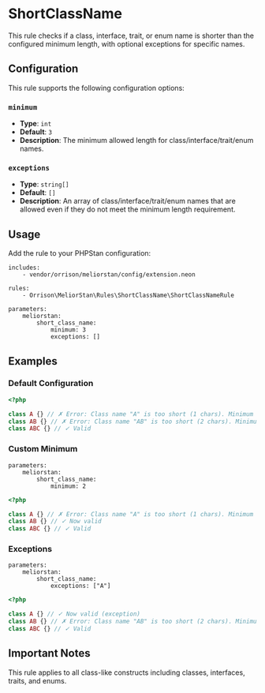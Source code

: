 # ShortClassName

This rule checks if a class, interface, trait, or enum name is shorter than the configured minimum length, with optional exceptions for specific names.

## Configuration

This rule supports the following configuration options:

### `minimum`
- **Type**: `int`
- **Default**: `3`
- **Description**: The minimum allowed length for class/interface/trait/enum names.

### `exceptions`
- **Type**: `string[]`
- **Default**: `[]`
- **Description**: An array of class/interface/trait/enum names that are allowed even if they do not meet the minimum length requirement.

## Usage

Add the rule to your PHPStan configuration:

```neon
includes:
    - vendor/orrison/meliorstan/config/extension.neon

rules:
    - Orrison\MeliorStan\Rules\ShortClassName\ShortClassNameRule

parameters:
    meliorstan:
        short_class_name:
            minimum: 3
            exceptions: []
```

## Examples

### Default Configuration

```php
<?php

class A {} // ✗ Error: Class name "A" is too short (1 chars). Minimum allowed length is 3 characters.
class AB {} // ✗ Error: Class name "AB" is too short (2 chars). Minimum allowed length is 3 characters.
class ABC {} // ✓ Valid
```

### Custom Minimum

```neon
parameters:
    meliorstan:
        short_class_name:
            minimum: 2
```

```php
<?php

class A {} // ✗ Error: Class name "A" is too short (1 chars). Minimum allowed length is 2 characters.
class AB {} // ✓ Now valid
class ABC {} // ✓ Valid
```

### Exceptions

```neon
parameters:
    meliorstan:
        short_class_name:
            exceptions: ["A"]
```

```php
<?php

class A {} // ✓ Now valid (exception)
class AB {} // ✗ Error: Class name "AB" is too short (2 chars). Minimum allowed length is 3 characters.
class ABC {} // ✓ Valid
```

## Important Notes

This rule applies to all class-like constructs including classes, interfaces, traits, and enums.